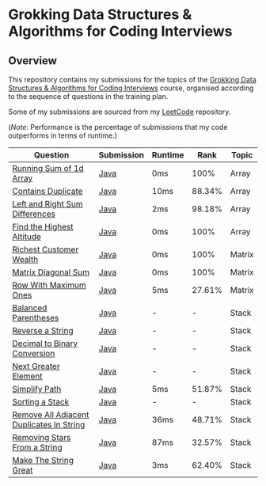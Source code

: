 # Grokking Data Structures & Algorithms for Coding Interviews

## Overview
This repository contains my submissions for the topics of the [Grokking Data Structures & Algorithms for Coding Interviews](https://www.designgurus.io/course/grokking-data-structures-for-coding-interviews) course,
organised according to the sequence of questions in the training plan.

Some of my submissions are sourced from my [LeetCode](https://github.com/shumarb/leetcode) repository.

(*Note*: Performance is the percentage of submissions that my code outperforms in terms of runtime.)

| Question                                                                                                                                                                | Submission                                                                                                                                                        | Runtime | Rank   | Topic   |
|-------------------------------------------------------------------------------------------------------------------------------------------------------------------------|-------------------------------------------------------------------------------------------------------------------------------------------------------------------|---------|--------|---------|
| [Running Sum of 1d Array](https://leetcode.com/problems/running-sum-of-1d-array/description/)                                                                           | [Java](https://github.com/shumarb/leetcode/blob/main/easy/java/RunningSumOf1dArray.java)                                                                          | 0ms     | 100%   | Array   |
| [Contains Duplicate](https://leetcode.com/problems/contains-duplicate/description)                                                                                      | [Java](https://github.com/shumarb/leetcode/blob/main/easy/java/ContainsDuplicate.java)                                                                            | 10ms    | 88.34% | Array   |
| [Left and Right Sum Differences](https://leetcode.com/problems/left-and-right-sum-differences/description/)                                                             | [Java](https://github.com/shumarb/leetcode/blob/main/easy/java/LeftAndRightSumDifferences.java)                                                                   | 2ms     | 98.18% | Array   |
| [Find the Highest Altitude](https://leetcode.com/problems/find-the-highest-altitude/description)                                                                        | [Java](https://github.com/shumarb/leetcode/blob/main/easy/java/FindTheHighestAltitude.java)                                                                       | 0ms     | 100%   | Array   |
| [Richest Customer Wealth](https://leetcode.com/problems/richest-customer-wealth/description/)                                                                           | [Java](https://github.com/shumarb/leetcode/blob/main/easy/java/RichestCustomerWealth.java)                                                                        | 0ms     | 100%   | Matrix  |
| [Matrix Diagonal Sum](https://leetcode.com/problems/matrix-diagonal-sum/description/)                                                                                   | [Java](https://github.com/shumarb/leetcode/blob/main/easy/java/MatrixDiagonalSum.java)                                                                            | 0ms     | 100%   | Matrix  |
| [Row With Maximum Ones](https://leetcode.com/problems/row-with-maximum-ones//description/)                                                                              | [Java](https://github.com/shumarb/leetcode/blob/main/easy/java/RowWithMaximumOnes.java)                                                                           | 5ms     | 27.61% | Matrix  |
| [Balanced Parentheses](https://www.designgurus.io/course-play/grokking-data-structures-for-coding-interviews/doc/problem-1-balanced-parentheses-easy)                   | [Java](https://github.com/shumarb/designgurus/tree/main/grokking-data-structures-and-algorithms-for-coding-interviews/submissions/BalancedParentheses.java)       | -       | -      | Stack   |
| [Reverse a String](https://www.designgurus.io/course-play/grokking-data-structures-for-coding-interviews/doc/problem-2-reverse-a-string-easy)                           | [Java](https://github.com/shumarb/designgurus/tree/main/grokking-data-structures-and-algorithms-for-coding-interviews/submissions/ReverseAString.java)            | -       | -      | Stack   |
| [Decimal to Binary Conversion](https://www.designgurus.io/course-play/grokking-data-structures-for-coding-interviews/doc/problem-3-decimal-to-binary-conversion-medium) | [Java](https://github.com/shumarb/designgurus/tree/main/grokking-data-structures-and-algorithms-for-coding-interviews/submissions/DecimalToBinaryConversion.java) | -       | -      | Stack   |
| [Next Greater Element](https://www.designgurus.io/course-play/grokking-data-structures-for-coding-interviews/doc/problem-4-next-greater-element-easy)                   | [Java](https://github.com/shumarb/designgurus/tree/main/grokking-data-structures-and-algorithms-for-coding-interviews/submissions/NextGreaterElement.java)        | -       | -      | Stack   |
| [Simplify Path](https://leetcode.com/problems/simplify-path/description/)                                                                                               | [Java](https://github.com/shumarb/leetcode/blob/main/submissions/java/SimplifyPath.java)                                                                          | 5ms     | 51.87% | Stack   |
| [Sorting a Stack](https://www.designgurus.io/course-play/grokking-data-structures-for-coding-interviews/doc/problem-5-sorting-a-stack-easy)                             | [Java](https://github.com/shumarb/designgurus/tree/main/grokking-data-structures-and-algorithms-for-coding-interviews/submissions/SortingAStack.java)             | -       | -      | Stack   |
| [Remove All Adjacent Duplicates In String](https://leetcode.com/problems/remove-all-adjacent-duplicates-in-string/description/)                                         | [Java](https://github.com/shumarb/leetcode/blob/main/submissions/java/RemoveAllAdjacentDuplicatesInString.java)                                                   | 36ms    | 48.71% | Stack   |
| [Removing Stars From a String](https://leetcode.com/problems/removing-stars-from-a-string/description/)                                                                 | [Java](https://github.com/shumarb/leetcode/blob/main/submissions/java/RemovingStarsFromAString.java)                                                              | 87ms    | 32.57% | Stack   |
| [Make The String Great](https://leetcode.com/problems/make-the-string-great/description/)                                                                               | [Java](https://github.com/shumarb/leetcode/blob/main/submissions/java/MakeTheStringGreat.java)                                                                    | 3ms     | 62.40% | Stack   |
